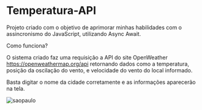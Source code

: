 # Temperatura-API

Projeto criado com o objetivo de aprimorar minhas habilidades com o assincronismo do JavaScript, utilizando Async Await.



Como funciona?

O sistema criado faz uma requisição a API do site OpenWeather https://openweathermap.org/api
retornando dados como a temperatura, posição da oscilação do vento, e velocidade do vento do local informado.

Basta digitar o nome da cidade corretamente e as informações aparecerão na tela.



![saopaulo](https://user-images.githubusercontent.com/98703816/175795659-19751df3-1b77-480a-a754-3defd7c84b4e.png)

